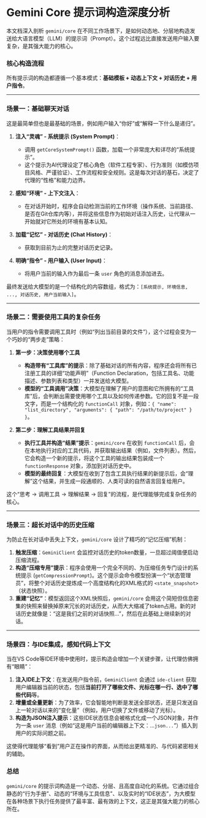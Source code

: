 # Gemini Core 提示词构造深度分析

本文档深入剖析 `gemini/core` 在不同工作场景下，是如何动态地、分层地构造发送给大语言模型（LLM）的提示词（Prompt）。这个过程远比直接发送用户输入要复杂，是其强大能力的核心。

### 核心构造流程

所有提示词的构造都遵循一个基本模式：**基础模板 + 动态上下文 + 对话历史 + 用户指令**。

---

### 场景一：基础聊天对话

这是最简单但也是最基础的场景，例如用户输入“你好”或“解释一下什么是递归”。

1.  **注入“灵魂” - 系统提示 (System Prompt)**：
    *   调用 `getCoreSystemPrompt()` 函数，加载一个非常庞大和详尽的“系统提示”。
    *   这个提示为AI代理设定了核心角色（软件工程专家）、行为准则（如模仿项目风格、严谨验证）、工作流程和安全规则。这是每次对话的基石，决定了代理的“性格”和能力边界。

2.  **感知“环境” - 上下文注入**：
    *   在对话开始时，程序会自动检测当前的工作环境（操作系统、当前路径、是否在Git仓库内等），并将这些信息作为初始对话注入历史，让代理从一开始就对它所处的环境有基本认知。

3.  **加载“记忆” - 对话历史 (Chat History)**：
    *   获取到目前为止的完整对话历史记录。

4.  **明确“指令” - 用户输入 (User Input)**：
    *   将用户当前的输入作为最后一条 `user` 角色的消息添加进去。

最终发送给大模型的是一个结构化的内容数组，格式为：`[系统提示, 环境信息, ..., 对话历史, 用户当前输入]`。

---

### 场景二：需要使用工具的复杂任务

当用户的指令需要调用工具时（例如“列出当前目录的文件”），这个过程会变为一个巧妙的“两步走”策略：

1.  **第一步：决策使用哪个工具**
    *   **构造带有“工具库”的提示**：除了基础对话的所有内容，程序还会将所有已注册工具的详细“功能声明”（Function Declaration，包括工具名、功能描述、参数列表和类型）一并发送给大模型。
    *   **模型的“工具调用”决策**：大模型在理解了用户的意图和它所拥有的“工具库”后，会判断出需要使用哪个工具以及如何传递参数。它的回复不是一段文字，而是一个结构化的 `functionCall` 对象，例如：`{ "name": "list_directory", "arguments": { "path": "/path/to/project" } }`。

2.  **第二步：理解工具结果并回复**
    *   **执行工具并构造“结果”提示**：`gemini/core` 在收到 `functionCall` 后，会在本地执行对应的工具代码，并获取输出结果（例如，文件列表）。然后，它会构造一个新的提示，将这个工具的输出结果包装成一个 `functionResponse` 对象，添加到对话历史中。
    *   **模型的最终回复**：大模型在收到了包含工具执行结果的新提示后，会“理解”这个结果，并生成一段通顺的、人类可读的自然语言回复给用户。

这个“思考 -> 调用工具 -> 理解结果 -> 回复”的流程，是代理能够完成复杂任务的核心。

---

### 场景三：超长对话中的历史压缩

为防止在长对话中丢失上下文，`gemini/core` 设计了精巧的“记忆压缩”机制：

1.  **触发压缩**：`GeminiClient` 会监控对话历史的token数量，一旦超过阈值便启动压缩流程。
2.  **构造“压缩专用”提示**：程序会使用一个完全不同的、为压缩任务专门设计的系统提示 (`getCompressionPrompt`)。这个提示会命令模型扮演一个“状态管理员”，将整个对话历史提炼成一个高度结构化的XML格式的 `<state_snapshot>`（状态快照）。
3.  **重建“记忆”**：模型返回这个XML快照后，`gemini/core` 会用这个简短但信息密集的快照来替换掉原来冗长的对话历史，从而大大缩减了token占用。新的对话历史就像是：“这是我们之前的对话快照...”，然后在此基础上继续新的对话。

---

### 场景四：与IDE集成，感知代码上下文

当在VS Code等IDE环境中使用时，提示构造会增加一个关键步骤，让代理仿佛拥有“眼睛”：

1.  **注入IDE上下文**：在发送用户指令前，`GeminiClient` 会通过 `ide-client` 获取用户编辑器当前的状态，包括**当前打开了哪些文件、光标在哪一行、选中了哪些代码**等。
2.  **增量或全量更新**：为了效率，它会智能地判断是发送全部状态，还是只发送自上一轮对话以来的“变化量”（例如，用户切换了文件或移动了光标）。
3.  **构造为JSON注入提示**：这些IDE状态信息会被格式化成一个JSON对象，并作为一条 `user` 消息（例如“这是用户当前的编辑器上下文：...`json...`”）插入到用户的实际问题之前。

这使得代理能够“看到”用户正在操作的界面，从而给出更精准的、与代码紧密相关的辅助。

### 总结

`gemini/core` 的提示词构造是一个动态、分层、且高度自动化的系统。它通过组合静态的“行为手册”、动态的“环境与工具信息”、以及实时的“IDE状态”，为大模型在各种场景下执行任务提供了最丰富、最有效的上下文，这正是其强大能力的核心所在。

